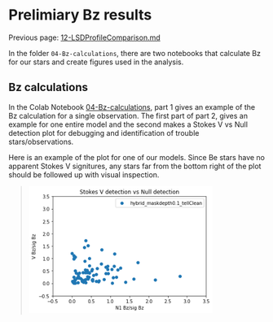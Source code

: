 # Prelimiary Bz results

Previous page: [12-LSDProfileComparison.md](https://github.com/veropetit/BeStarsMiMeS/blob/master/12-LSDProfileComparison.md)

In the folder `04-Bz-calculations`, there are two notebooks that calculate Bz for our stars and create figures used in the analysis.

## Bz calculations
In the Colab Notebook [04-Bz-calculations](https://colab.research.google.com/drive/14DFc3BYPuHDJJu-sBEmGWcWd118CthJ0?usp=sharing), part 1 gives an example of the Bz calculation for a single observation. The first part of part 2, gives an example for one entire model and the second makes a Stokes V vs Null detection plot for debugging and identification of trouble stars/observations.

Here is an example of the plot for one of our models. Since Be stars have no apparent Stokes V signitures, any stars far from the bottom right of the plot should be followed up with visual inspection.
><img src="https://github.com/veropetit/BeStarsMiMeS/blob/master/DocumentationImages/StokesVvsNulldetection_hybrid01.png" style="height: 250px"/>

